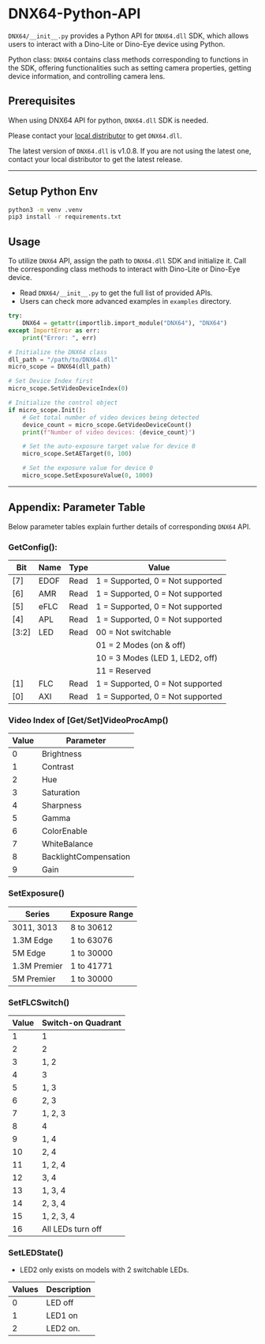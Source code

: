 # DNX64-Python-API

`DNX64/__init__.py` provides a Python API for `DNX64.dll` SDK, which allows users to interact with a Dino-Lite or Dino-Eye device using Python.

Python class: `DNX64` contains class methods corresponding to functions in the SDK, offering functionalities such as setting camera properties, getting device information, and controlling camera lens.

## Prerequisites

When using DNX64 API for python, `DNX64.dll` SDK is needed.

Please contact your [local distributor](https://www.dino-lite.com/contact01.php) to get `DNX64.dll`.

The latest version of `DNX64.dll` is v1.0.8. If you are not using the latest one, contact your local distributor to get the latest release.

---

## Setup Python Env

```sh
python3 -m venv .venv
pip3 install -r requirements.txt
```

## Usage

To utilize `DNX64` API, assign the path to `DNX64.dll` SDK and initialize it. Call the corresponding class methods to interact with Dino-Lite or Dino-Eye device.

- Read `DNX64/__init__.py` to get the full list of provided APIs.
- Users can check more advanced examples in `examples` directory.

```py
try:
    DNX64 = getattr(importlib.import_module("DNX64"), "DNX64")
except ImportError as err:
    print("Error: ", err)

# Initialize the DNX64 class
dll_path = "/path/to/DNX64.dll"
micro_scope = DNX64(dll_path)

# Set Device Index first
micro_scope.SetVideoDeviceIndex(0)

# Initialize the control object
if micro_scope.Init():
    # Get total number of video devices being detected
    device_count = micro_scope.GetVideoDeviceCount()
    print(f"Number of video devices: {device_count}")

    # Set the auto-exposure target value for device 0
    micro_scope.SetAETarget(0, 100)

    # Set the exposure value for device 0
    micro_scope.SetExposureValue(0, 1000)
```

---

## Appendix: Parameter Table

Below parameter tables explain further details of corresponding `DNX64` API.

### GetConfig():

| Bit   | Name | Type | Value                            |
| ----- | ---- | ---- | -------------------------------- |
| [7]   | EDOF | Read | 1 = Supported, 0 = Not supported |
| [6]   | AMR  | Read | 1 = Supported, 0 = Not supported |
| [5]   | eFLC | Read | 1 = Supported, 0 = Not supported |
| [4]   | APL  | Read | 1 = Supported, 0 = Not supported |
| [3:2] | LED  | Read | 00 = Not switchable              |
|       |      |      | 01 = 2 Modes (on & off)          |
|       |      |      | 10 = 3 Modes (LED 1, LED2, off)  |
|       |      |      | 11 = Reserved                    |
| [1]   | FLC  | Read | 1 = Supported, 0 = Not supported |
| [0]   | AXI  | Read | 1 = Supported, 0 = Not supported |

### Video Index of [Get/Set]VideoProcAmp()

| Value | Parameter             |
| ----- | --------------------- |
| 0     | Brightness            |
| 1     | Contrast              |
| 2     | Hue                   |
| 3     | Saturation            |
| 4     | Sharpness             |
| 5     | Gamma                 |
| 6     | ColorEnable           |
| 7     | WhiteBalance          |
| 8     | BacklightCompensation |
| 9     | Gain                  |

### SetExposure()

| Series       | Exposure Range |
| ------------ | -------------- |
| 3011, 3013   | 8 to 30612     |
| 1.3M Edge    | 1 to 63076     |
| 5M Edge      | 1 to 30000     |
| 1.3M Premier | 1 to 41771     |
| 5M Premier   | 1 to 30000     |

### SetFLCSwitch()

| Value | Switch-on Quadrant |
| ----- | ------------------ |
| 1     | 1                  |
| 2     | 2                  |
| 3     | 1, 2               |
| 4     | 3                  |
| 5     | 1, 3               |
| 6     | 2, 3               |
| 7     | 1, 2, 3            |
| 8     | 4                  |
| 9     | 1, 4               |
| 10    | 2, 4               |
| 11    | 1, 2, 4            |
| 12    | 3, 4               |
| 13    | 1, 3, 4            |
| 14    | 2, 3, 4            |
| 15    | 1, 2, 3, 4         |
| 16    | All LEDs turn off  |

### SetLEDState()

- LED2 only exists on models with 2 switchable LEDs.

| Values | Description |
| ------ | ----------- |
| 0      | LED off     |
| 1      | LED1 on     |
| 2      | LED2 on.    |
